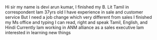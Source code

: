 Hi sir my name is devi arun kumar,
I finished my B. Lit Tamil in correspondent
Iam 37yrs old
I have experience in sale and customer service
But I need a job change which very different from sales
I finished my Ms office and typing 
I can read, right and speak Tamil, English, and Hindi 
Currently Iam working in ANM alliance as a sales executive 
Iam interested in learning new things 
